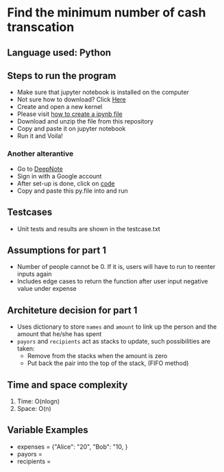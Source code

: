 # Find the minimum number of cash transcation

## Language used: Python

## Steps to run the program
- Make sure that jupyter notebook is installed on the computer
- Not sure how to download? Click [Here](https://docs.jupyter.org/en/latest/install/notebook-classic.html)
- Create and open a new kernel
- Please visit [how to create a ipynb file](https://saturncloud.io/blog/how-to-create-and-open-a-jupyter-notebook-ipynb-file-directly-from-terminal/)
- Download and unzip the file from this repository
- Copy and paste it on jupyter notebook
- Run it and Voila!

### Another alterantive
- Go to [DeepNote](https://deepnote.com/)
- Sign in with a Google account
- After set-up is done, click on [code](<img width="1027" alt="image" src="https://github.com/SHni99/Govtech_code/assets/96757889/33fbb2bd-3c52-40d3-b899-8f894107107c">)
- Copy and paste this py.file into and run



## Testcases
- Unit tests and results are shown in the testcase.txt

## Assumptions for part 1
- Number of people cannot be 0. If it is, users will have to run to reenter inputs again
- Includes edge cases to return the function after user input negative value under expense

## Architeture decision for part 1
- Uses dictionary to store `names` and `amount` to link up the person and the amount that he/she has spent
- `payors` and `recipients` act as stacks to update, such possibilities are taken:
  * Remove from the stacks when the amount is zero
  * Put back the pair into the top of the stack, (FIFO method)
 
## Time and space complexity
1. Time: O(nlogn)
2. Space: O(n)

## Variable Examples
- expenses = {"Alice": "20", "Bob": "10, }
- payors = 
- recipients = 
